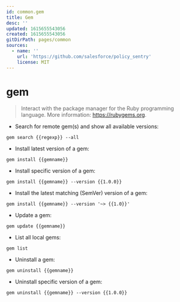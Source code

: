 ```yaml
---
id: common.gem
title: Gem
desc: ''
updated: 1615655543056
created: 1615655543056
gitDirPath: pages/common
sources:
  - name: ''
    url: 'https://github.com/salesforce/policy_sentry'
    license: MIT
---
```

# gem

> Interact with the package manager for the Ruby programming language.
> More information: <https://rubygems.org>.

- Search for remote gem(s) and show all available versions:

`gem search {{regexp}} --all`

- Install latest version of a gem:

`gem install {{gemname}}`

- Install specific version of a gem:

`gem install {{gemname}} --version {{1.0.0}}`

- Install the latest matching (SemVer) version of a gem:

`gem install {{gemname}} --version '~> {{1.0}}'`

- Update a gem:

`gem update {{gemname}}`

- List all local gems:

`gem list`

- Uninstall a gem:

`gem uninstall {{gemname}}`

- Uninstall specific version of a gem:

`gem uninstall {{gemname}} --version {{1.0.0}}`

